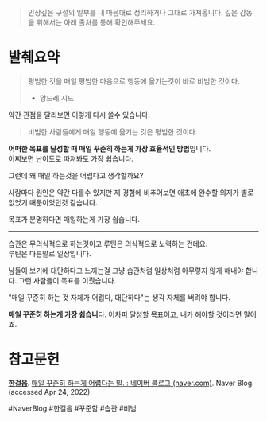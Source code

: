 > 인상깊은 구절의 일부를 내 마음대로 정리하거나 그대로 가져옵니다. 깊은 감동을 위해서는 아래 출처를 통해 확인해주세요.

# 발췌요약

> 평범한 것을 매일 평범한 마음으로 행동에 옮기는것이 바로 비범한 것이다.
>
> - 앙드레 지드


약간 관점을 달리보면 이렇게 다시 쓸수 있습니다.

> 비범한 사람들에게 매일 행동에 옮기는 것은 평범한 것이다.

**어떠한 목표를 달성할 때 매일 꾸준히 하는게 가장 효율적인 방법**입니다.  
어찌보면 난이도로 따져봐도 가장 쉽습니다.  

그런데 왜 매일 하는것을 어렵다고 생각할까요?

사람마다 원인은 약간 다를수 있지만 제 경험에 비추어보면 애초에 완수할 의지가  별로 없었기 때문이었던것 같습니다.

목표가 분명하다면 매일하는게 가장 쉽습니다.

---

습관은 무의식적으로 하는것이고 루틴은 의식적으로 노력하는 건데요.  
루틴은 다른말로 일상입니다.  

남들이 보기에 대단하다고 느끼는걸 그냥 습관처럼 일상처럼 아무렇지 않게 해내야 합니다. 그런 사람들이 목표를 이뤘습니다.

"매일 꾸준히 하는 것 자체가 어렵다, 대단하다"는 생각 자체를 버려야 합니다. 

**매일 꾸준히 하는게 가장 쉽습니**다. 어차피 달성할 목표이고, 내가 해야할 것이라면 말이죠.

# 참고문헌

[**한걸음**](https://m.blog.naver.com/PostList.naver?blogId=lhd1371). [매일 꾸준히 하는게 어렵다는 말. : 네이버 블로그 (naver.com)](https://m.blog.naver.com/lhd1371/222706739631). Naver Blog. (accessed Apr 24, 2022)

#NaverBlog #한걸음 #꾸준함 #습관 #비범